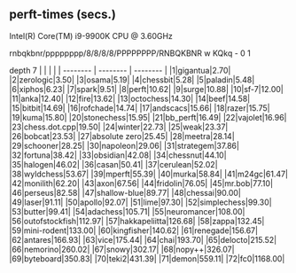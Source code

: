 ## perft-times (secs.)
Intel(R) Core(TM) i9-9900K CPU @ 3.60GHz

rnbqkbnr/pppppppp/8/8/8/8/PPPPPPPP/RNBQKBNR w KQkq - 0 1 

depth 7
|          |          |          | 
| -------- | -------- | -------- | 
|1|gigantua|2.70|
|2|zerologic|3.50|
|3|osama|5.19|
|4|chessbit|5.28|
|5|paladin|5.48|
|6|xiphos|6.23|
|7|spark|9.51|
|8|perft|10.62|
|9|surge|10.88|
|10|sf-7|12.00|
|11|anka|12.40|
|12|fire|13.62|
|13|octochess|14.30|
|14|beef|14.58|
|15|bitbit|14.69|
|16|rofchade|14.74|
|17|andscacs|15.66|
|18|razer|15.75|
|19|kuma|15.80|
|20|stonechess|15.95|
|21|bb_perft|16.49|
|22|vajolet|16.96|
|23|chess.dot.cpp|19.50|
|24|winter|22.73|
|25|weak|23.37|
|26|bobcat|23.53|
|27|absolute zero|25.45|
|28|meetra|28.14|
|29|schooner|28.25|
|30|napoleon|29.06|
|31|strategem|37.86|
|32|fortuna|38.42|
|33|obsidian|42.08|
|34|chessnut|44.10|
|35|halogen|46.02|
|36|casan|50.41|
|37|cerulean|52.02|
|38|wyldchess|53.67|
|39|mperft|55.39|
|40|murka|58.84|
|41|m24gc|61.47|
|42|monilith|62.20|
|43|axon|67.56|
|44|fridolin|76.05|
|45|mr.bob|77.10|
|46|perseus|82.58|
|47|shallow-blue|89.77|
|48|chessai|90.00|
|49|laser|91.11|
|50|apollo|92.07|
|51|lime|97.30|
|52|simplechess|99.30|
|53|butter|99.41|
|54|adachess|105.71|
|55|neuromancer|108.00|
|56|outofstockfish|112.97|
|57|hakkapeliitta|126.68|
|58|zappa|132.45|
|59|mini-rodent|133.00|
|60|kingfisher|140.62|
|61|renegade|156.67|
|62|antares|166.93|
|63|vice|175.44|
|64|chai|193.70|
|65|delocto|215.52|
|66|nemorino|260.02|
|67|snowy|302.17|
|68|nopy++|326.07|
|69|byteboard|350.83|
|70|teki2|431.39|
|71|demon|559.11|
|72|fc0|1168.00|
